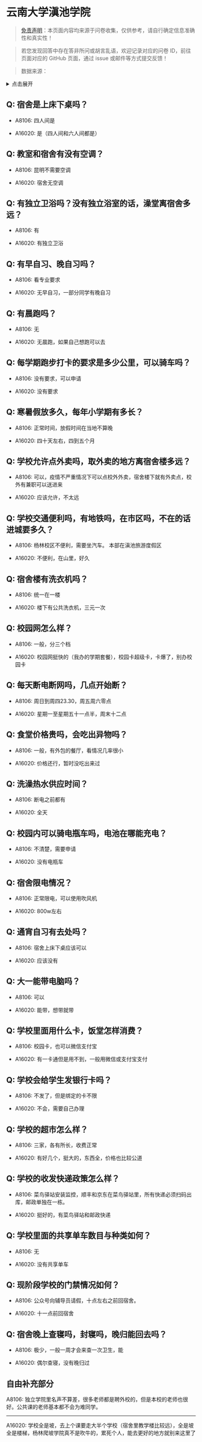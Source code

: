 # 云南大学滇池学院

> [免责声明](https://colleges.chat/#_3)：本页面内容均来源于问卷收集，仅供参考，请自行确定信息准确性和真实性！

> 若您发现回答中存在答非所问或胡言乱语，欢迎记录对应的问卷 ID，前往页面对应的 GitHub 页面，通过 issue 或邮件等方式提交反馈！

> 数据来源：

<details><summary>点击展开</summary>
<ul>
<li>A8106: 匿名 (2022 年 06 月)</li>
<li>A16020: 匿名 (2022 年 09 月)</li>
</ul>
</details>

## Q: 宿舍是上床下桌吗？

- A8106: 四人间是

- A16020: 是（四人间和六人间都是）

## Q: 教室和宿舍有没有空调？

- A8106: 昆明不需要空调

- A16020: 宿舍无空调

## Q: 有独立卫浴吗？没有独立浴室的话，澡堂离宿舍多远？

- A8106: 有

- A16020: 有独立卫浴

## Q: 有早自习、晚自习吗？

- A8106: 看专业要求

- A16020: 无早自习，一部分同学有晚自习

## Q: 有晨跑吗？

- A8106: 无

- A16020: 无晨跑，如果自己想跑可以去

## Q: 每学期跑步打卡的要求是多少公里，可以骑车吗？

- A8106: 没有要求，可以申请

- A16020: 没有要求

## Q: 寒暑假放多久，每年小学期有多长？

- A8106: 正常时间，放假时间在当地不算晚

- A16020: 四十天左右，四到五个月

## Q: 学校允许点外卖吗，取外卖的地方离宿舍楼多远？

- A8106: 可以，疫情不严重情况下可以点校外外卖，宿舍楼下就有外卖点，校外有兼职可以送进来

- A16020: 应该允许，不太远

## Q: 学校交通便利吗，有地铁吗，在市区吗，不在的话进城要多久？

- A8106: 杨林校区不便利，需要坐汽车。
本部在滇池旅游度假区

- A16020: 不便利，在山里，好久

## Q: 宿舍楼有洗衣机吗？

- A8106: 统一在一楼

- A16020: 楼下有公共洗衣机，三元一次

## Q: 校园网怎么样？

- A8106: 一般，分三个档

- A16020: 校园网挺快的（我办的学期套餐），校园卡超级卡，卡爆了，别办校园卡

## Q: 每天断电断网吗，几点开始断？

- A8106: 周日到周四23.30，周五周六零点

- A16020: 星期一至星期五十一点半，周末十二点

## Q: 食堂价格贵吗，会吃出异物吗？

- A8106: 一般，有外包的餐厅，看情况几率很小

- A16020: 价格还行，暂时没吃出来过

## Q: 洗澡热水供应时间？

- A8106: 断电之前都有

- A16020: 全天

## Q: 校园内可以骑电瓶车吗，电池在哪能充电？

- A8106: 不清楚，需要申请

- A16020: 没有电瓶车

## Q: 宿舍限电情况？

- A8106: 正常限电，可以使用吹风机

- A16020: 800w左右

## Q: 通宵自习有去处吗？

- A8106: 宿舍上床下桌应该可以

- A16020: 应该没有

## Q: 大一能带电脑吗？

- A8106: 可以

- A16020: 能带，想带就带

## Q: 学校里面用什么卡，饭堂怎样消费？

- A8106: 校园卡，也可以微信支付宝

- A16020: 有一卡通但是用不到，一般用微信或支付宝支付

## Q: 学校会给学生发银行卡吗？

- A8106: 不发了，但是绑定的卡不限

- A16020: 不会，需要自己办理

## Q: 学校的超市怎么样？

- A8106: 三家，各有所长，收费正常

- A16020: 有好几个，挺大的，东西全，价格也比较公道

## Q: 学校的收发快递政策怎么样？

- A8106: 菜鸟驿站安装监控，顺丰和京东在菜鸟驿站里，所有快递必须扫码出库，邮政单独在一栋。

- A16020: 挺好的，有菜鸟驿站和邮政快递

## Q: 学校里面的共享单车数目与种类如何？

- A8106: 无

- A16020: 没有共享单车

## Q: 现阶段学校的门禁情况如何？

- A8106: 公众号向辅导员请假，十点左右之前回宿舍。

- A16020: 十一点前回宿舍

## Q: 宿舍晚上查寝吗，封寝吗，晚归能回去吗？

- A8106: 极少，一般一周才会来查一次卫生，能

- A16020: 偶尔查寝，没有晚归过

## 自由补充部分

A8106: 独立学院里名声不算差，很多老师都是聘外校的，但是本校的老师也很好。公共课的老师基本都不会为难同学。

***

A16020: 学校全是坡，去上个课要走大半个学校（宿舍里教学楼比较远），全是坡全是楼梯，杨林爬坡学院真不是吹牛的，累死个人，能去更好的地方就别来这里了